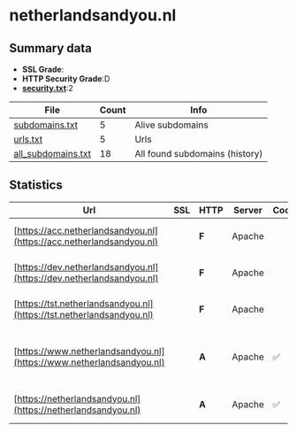 

# netherlandsandyou.nl
## Summary data


 - **SSL Grade**:
 - **HTTP Security Grade**:D
 - **[security.txt](https://www.digitaleoverheid.nl/nieuws/standaard-security-txt-nu-verplicht-voor-overheid/)**:2


| File       | Count | Info |
|------------|-------|------|
|[subdomains.txt](/data/netherlandsandyou.nl/subdomains.txt)|5|Alive subdomains|
|[urls.txt](/data/netherlandsandyou.nl/urls.txt)|5|Urls|
|[all_subdomains.txt](/data/netherlandsandyou.nl/all_subdomains.txt)|18|All found subdomains (history)|


## Statistics


| Url | SSL | HTTP | Server | Cookie | HSTS | CORS | CTO | CSP | XFO | XXP | RP |FP| Tech |Title |
|--------|-------|-------|------|------|------|------|------|------|------|------|------|------|------|------|
|[https://acc.netherlandsandyou.nl](https://acc.netherlandsandyou.nl)| | **F**|Apache| | | | | | | | :white_check_mark: | |Apache HTTP Server|403 Forbidden|
|[https://dev.netherlandsandyou.nl](https://dev.netherlandsandyou.nl)| | **F**|Apache| | | | | | | | :white_check_mark: | |Apache HTTP Server|403 Forbidden|
|[https://tst.netherlandsandyou.nl](https://tst.netherlandsandyou.nl)| | **F**|Apache| | | | | | | | :white_check_mark: | |Apache HTTP Server|403 Forbidden|
|[https://www.netherlandsandyou.nl](https://www.netherlandsandyou.nl)| | **A**|Apache|:white_check_mark: |:white_check_mark: | | |:warning: | :white_check_mark: | :white_check_mark: | :white_check_mark: | |Apache HTTP Server HSTS Java|Home - Netherlan...|
|[https://netherlandsandyou.nl](https://netherlandsandyou.nl)| | **A**|Apache|:white_check_mark: |:white_check_mark: | | |:warning: | :white_check_mark: | :white_check_mark: | :white_check_mark: | |Apache HTTP Server|301 Moved Perman...|

